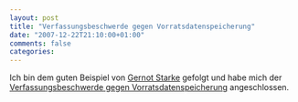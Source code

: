 ```yaml
---
layout: post
title: "Verfassungsbeschwerde gegen Vorratsdatenspeicherung"
date: "2007-12-22T21:10:00+01:00"
comments: false
categories: 
---
```


<p>Ich bin dem guten Beispiel von <a href="http://it-and-more.blogspot.com/2007/12/verfassungsbeschwerde-gegen.html">Gernot Starke</a> gefolgt und habe mich der <a href="http://www.vorratsdatenspeicherung.de/component/option,com_frontpage/Itemid,1/lang,de/">Verfassungsbeschwerde gegen Vorratsdatenspeicherung</a> angeschlossen.</p>



